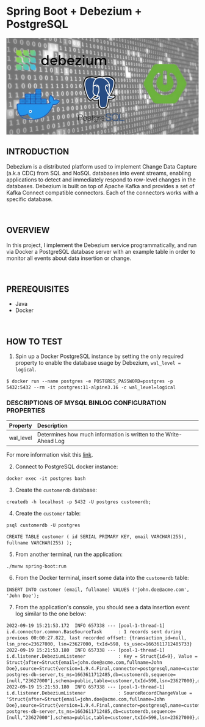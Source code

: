 # Spring Boot + Debezium + PostgreSQL
![banner](./assets/banner.jpg)

## INTRODUCTION
Debezium is a distributed platform used to implement Change Data Capture (a.k.a CDC) from SQL and NoSQL databases into event streams, enabling applications to detect and immediately respond to row-level changes in the databases. Debezium is built on top of Apache Kafka and provides a set of Kafka Connect compatible connectors. Each of the connectors works with a specific database.

<br>

## OVERVIEW
In this project, I implement the Debezium service programmatically, and run via Docker a PostgreSQL database server with an example table in order to monitor all events about data insertion or change.

<br>

## PREREQUISITES
- Java
- Docker

<br>

## HOW TO TEST
1. Spin up a Docker PostgreSQL instance by setting the only required property to enable the database usage by Debezium, `wal_level = logical`.
```shell
$ docker run --name postgres -e POSTGRES_PASSWORD=postgres -p 5432:5432 --rm -it postgres:11-alpine3.16 -c wal_level=logical
```
### DESCRIPTIONS OF MYSQL BINLOG CONFIGURATION PROPERTIES
| Property  | Description |
| :-------- | :---------- |
| wal_level | Determines how much information is written to the Write-Ahead Log |

For more information visit this [link](https://postgresqlco.nf/doc/en/param/wal_level/?category=write-ahead-log).

2. Connect to PostgreSQL docker instance:
```shell
docker exec -it postgres bash
```

3. Create the `customerdb` database:
```shell
createdb -h localhost -p 5432 -U postgres customerdb;
```

4. Create the `customer` table:
```shell
psql customerdb -U postgres
```
```shell
CREATE TABLE customer ( id SERIAL PRIMARY KEY, email VARCHAR(255), fullname VARCHAR(255) );
```

5. From another terminal, run the application:
```shell
./mvnw spring-boot:run
```

6. From the Docker terminal, insert some data into the `customerdb` table:
```shell
INSERT INTO customer (email, fullname) VALUES ('john.doe@acme.com', 'John Doe');
```

7. From the application's console, you should see a data insertion event log similar to the one below:
```log
2022-09-19 15:21:53.172  INFO 657338 --- [pool-1-thread-1] i.d.connector.common.BaseSourceTask      : 1 records sent during previous 00:00:27.822, last recorded offset: {transaction_id=null, lsn_proc=23627000, lsn=23627000, txId=598, ts_usec=1663611712485733}
2022-09-19 15:21:53.180  INFO 657338 --- [pool-1-thread-1] i.d.listener.DebeziumListener            : Key = Struct{id=9}, Value = Struct{after=Struct{email=john.doe@acme.com,fullname=John Doe},source=Struct{version=1.9.4.Final,connector=postgresql,name=customer-postgres-db-server,ts_ms=1663611712485,db=customerdb,sequence=[null,"23627000"],schema=public,table=customer,txId=598,lsn=23627000},op=c,ts_ms=1663611712770}
2022-09-19 15:21:53.180  INFO 657338 --- [pool-1-thread-1] i.d.listener.DebeziumListener            : SourceRecordChangeValue = 'Struct{after=Struct{email=john.doe@acme.com,fullname=John Doe},source=Struct{version=1.9.4.Final,connector=postgresql,name=customer-postgres-db-server,ts_ms=1663611712485,db=customerdb,sequence=[null,"23627000"],schema=public,table=customer,txId=598,lsn=23627000},op=c,ts_ms=1663611712770}'
```
